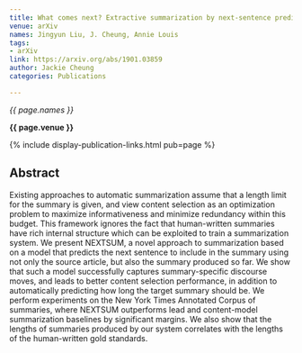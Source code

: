 ```yaml
---
title: What comes next? Extractive summarization by next-sentence prediction
venue: arXiv
names: Jingyun Liu, J. Cheung, Annie Louis
tags:
- arXiv
link: https://arxiv.org/abs/1901.03859
author: Jackie Cheung
categories: Publications

---
```


*{{ page.names }}*

**{{ page.venue }}**

{% include display-publication-links.html pub=page %}

## Abstract

Existing approaches to automatic summarization assume that a length limit for the summary is given, and view content selection as an optimization problem to maximize informativeness and minimize redundancy within this budget. This framework ignores the fact that human-written summaries have rich internal structure which can be exploited to train a summarization system. We present NEXTSUM, a novel approach to summarization based on a model that predicts the next sentence to include in the summary using not only the source article, but also the summary produced so far. We show that such a model successfully captures summary-specific discourse moves, and leads to better content selection performance, in addition to automatically predicting how long the target summary should be. We perform experiments on the New York Times Annotated Corpus of summaries, where NEXTSUM outperforms lead and content-model summarization baselines by significant margins. We also show that the lengths of summaries produced by our system correlates with the lengths of the human-written gold standards.